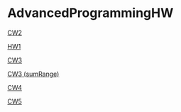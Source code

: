 # AdvancedProgrammingHW
<a href="https://gokcedastan.github.io/AdvancedProgrammingHW/Array%20Demo.html" rel="nofollow"> CW2 </a>

<a href="https://gokcedastan.github.io/AdvancedProgrammingHW/HW1.html" rel="nofollow" >HW1 </a>

<a href="https://gokcedastan.github.io/AdvancedProgrammingHW/inspector.html" rel="nofollow" >CW3 </a>

<a href="https://gokcedastan.github.io/AdvancedProgrammingHW/sumRange.png" rel="nofollow" >CW3 (sumRange)</a>

<a href="https://gokcedastan.github.io/AdvancedProgrammingHW/index.html" rel="nofollow" >CW4 </a>

<a href="https://gokcedastan.github.io/AdvancedProgrammingHW/CW5.html" rel="nofollow" >CW5 </a>

